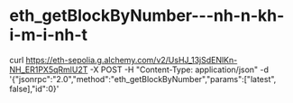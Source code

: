 # eth_getBlockByNumber---nh-n-kh-i-m-i-nh-t
curl https://eth-sepolia.g.alchemy.com/v2/UsHJ_13jSdENlKn-NH_ER1PX5qRmlU2T -X POST -H "Content-Type: application/json" -d '{"jsonrpc":"2.0","method":"eth_getBlockByNumber","params":["latest", false],"id":0}'
